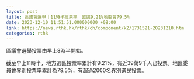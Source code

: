 ```yaml
---
layout: post
title: 區議會選舉｜11時半投票率　直選9.21%地委會79.5%
date: 2023-12-10 11:51:51.000000000 +08:00
link: https://news.rthk.hk/rthk/ch/component/k2/1731521-20231210.htm
categories: rthk
---
```


區議會選舉投票由早上8時半開始。

截至早上11時半，地方選區投票率累計有9.21%，有近39萬9千人已投票。地區委員會界別投票率累計為79.5%，有超過2000名界別選民投票。
